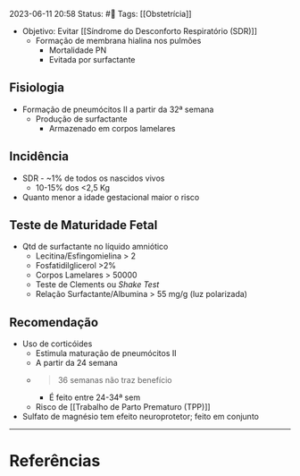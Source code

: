 2023-06-11 20:58
Status: #🌱 
Tags: [[Obstetrícia]]
<br/>
- Objetivo: Evitar [[Síndrome do Desconforto Respiratório (SDR)]]
	- Formação de membrana hialina nos pulmões
		- Mortalidade PN
		- Evitada por surfactante
## Fisiologia
- Formação de pneumócitos II a partir da 32ª semana
	- Produção de surfactante
		- Armazenado em corpos lamelares
## Incidência
- SDR - ~1% de todos os nascidos vivos
	- 10-15% dos <2,5 Kg
- Quanto menor a idade gestacional maior o risco
## Teste de Maturidade Fetal
- Qtd de surfactante no líquido amniótico
	- Lecitina/Esfingomielina > 2
	- Fosfatidilglicerol >2%
	- Corpos Lamelares > 50000 
	- Teste de Clements ou _Shake Test_
	- Relação Surfactante/Albumina > 55 mg/g (luz polarizada)
## Recomendação
- Uso de corticóides
	- Estimula maturação de pneumócitos II
	- A partir da 24 semana
	- >36 semanas não traz benefício
		- É feito entre 24-34ª sem
	- Risco de [[Trabalho de Parto Prematuro (TPP)]]
- Sulfato de magnésio tem efeito neuroprotetor; feito em conjunto
____
# Referências


